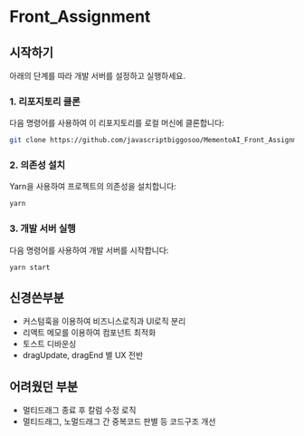 # Front_Assignment

## 시작하기

아래의 단계를 따라 개발 서버를 설정하고 실행하세요.

### 1. 리포지토리 클론

다음 명령어를 사용하여 이 리포지토리를 로컬 머신에 클론합니다:

```sh
git clone https://github.com/javascriptbiggosoo/MementoAI_Front_Assignment.git
```

### 2. 의존성 설치

Yarn을 사용하여 프로젝트의 의존성을 설치합니다:

```sh
yarn
```

### 3. 개발 서버 실행

다음 명령어를 사용하여 개발 서버를 시작합니다:

```sh
yarn start
```

## 신경쓴부분

- 커스텀훅을 이용하여 비즈니스로직과 UI로직 분리
- 리액트 메모를 이용하여 컴포넌트 최적화
- 토스트 디바운싱
- dragUpdate, dragEnd 별 UX 전반

## 어려웠던 부분

- 멀티드래그 종료 후 칼럼 수정 로직
- 멀티드래그, 노멀드래그 간 중복코드 판별 등 코드구조 개선
